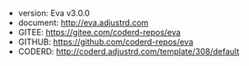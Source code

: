 - version: Eva v3.0.0
- document: http://eva.adjustrd.com
- GITEE: https://gitee.com/coderd-repos/eva
- GITHUB: https://github.com/coderd-repos/eva
- CODERD: http://coderd.adjustrd.com/template/308/default
